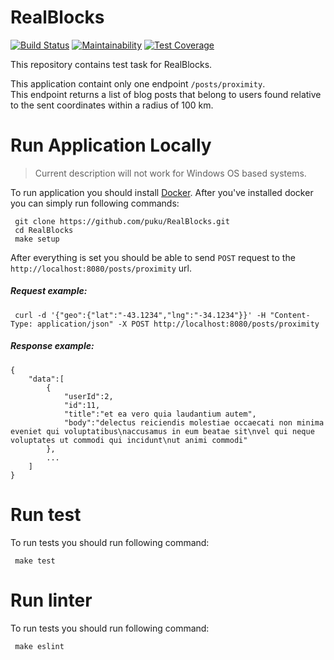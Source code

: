 RealBlocks
==========
[![Build Status](https://travis-ci.com/puku/RealBlocks.svg?branch=master)](https://travis-ci.com/puku/RealBlocks)
[![Maintainability](https://api.codeclimate.com/v1/badges/0a1c497cd0d8f41062da/maintainability)](https://codeclimate.com/github/puku/RealBlocks/maintainability)
[![Test Coverage](https://api.codeclimate.com/v1/badges/0a1c497cd0d8f41062da/test_coverage)](https://codeclimate.com/github/puku/RealBlocks/test_coverage)

This repository contains test task for RealBlocks.

This application containt only one endpoint `/posts/proximity`.  
This endpoint returns a list of blog posts that belong to users found relative to the sent coordinates within a radius of 100 km.

Run Application Locally
=======================

> Current description will not work for Windows OS based systems.

To run application you should install [Docker][1]. After you've installed docker
you can simply run following commands:

```/bin/bash
 git clone https://github.com/puku/RealBlocks.git
 cd RealBlocks
 make setup
```

After everything is set you should be able to send `POST` request to the `http://localhost:8080/posts/proximity` url.

##### Request example:
```
 curl -d '{"geo":{"lat":"-43.1234","lng":"-34.1234"}}' -H "Content-Type: application/json" -X POST http://localhost:8080/posts/proximity
```

##### Response example:
```
{  
    "data":[  
        {  
            "userId":2,
            "id":11,
            "title":"et ea vero quia laudantium autem",
            "body":"delectus reiciendis molestiae occaecati non minima eveniet qui voluptatibus\naccusamus in eum beatae sit\nvel qui neque voluptates ut commodi qui incidunt\nut animi commodi"
        },
        ...
    ]
}
```

Run test
========
To run tests you should run following command:

```/bin/bash
 make test
```

Run linter
==========
To run tests you should run following command:

```/bin/bash
 make eslint
```

[1]: https://www.docker.com/get-started#nav-developer
